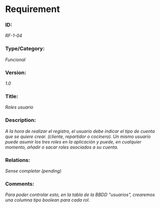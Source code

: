 # Requirement 
### ID: 
_RF-1-04_

### Type/Category: 
_Funcional_

### Version: 
_1.0_ 

### Title: 
_Roles usuario_

### Description: 
_A la hora de realizar el registro, el usuario debe indicar el tipo de cuenta que se quiere crear.
(cliente, repartidor o cocinero). Un mismo usuario puede asumir los tres roles en la aplicación y
puede, en cualquier momento, añadir o sacar roles asociados a su cuenta._

### Relations: 
_Sense completar (pending)_ 

### Comments:
_Para poder controlar esto, en la tabla de la BBDD "usuarios", crearemos una columna tipo boolean para cada rol._
